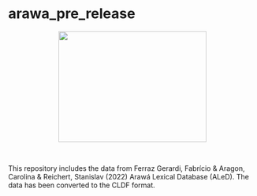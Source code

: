 # arawa_pre_release
<p align="center">
<img src="https://github.com/LanguageStructure/arawa_pre_release/blob/main/map.png" width="300" height="225">
</p>
<br>

This repository includes the data from Ferraz Gerardi, Fabrício & Aragon, Carolina & Reichert, Stanislav (2022) Arawá Lexical Database (ALeD). The data has been converted to the CLDF format.
